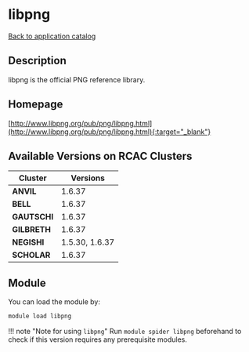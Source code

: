 # libpng

[Back to application catalog](../app_catalog.md)

## Description

libpng is the official PNG reference library.

## Homepage

[http://www.libpng.org/pub/png/libpng.html](http://www.libpng.org/pub/png/libpng.html){:target="_blank"}

## Available Versions on RCAC Clusters

|Cluster|Versions|
|---|---|
**ANVIL**|1.6.37
**BELL**|1.6.37
**GAUTSCHI**|1.6.37
**GILBRETH**|1.6.37
**NEGISHI**|1.5.30, 1.6.37
**SCHOLAR**|1.6.37

## Module

You can load the module by:

```bash
module load libpng
```

!!! note "Note for using `libpng`"
    Run `module spider libpng` beforehand to check if this version requires any prerequisite modules.
